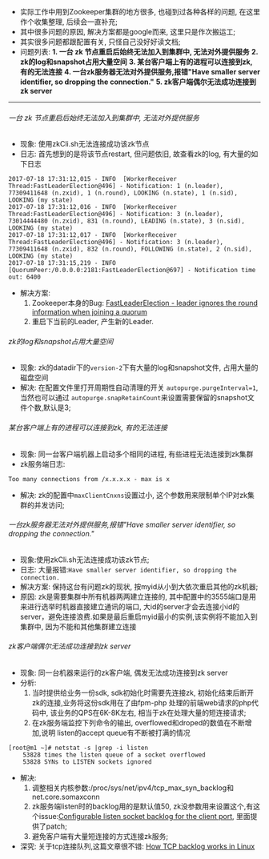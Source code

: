 * 实际工作中用到Zookeeper集群的地方很多, 也碰到过各种各样的问题, 在这里作个收集整理, 后续会一直补充;
* 其中很多问题的原因, 解决方案都是google而来, 这里只是作次搬运工;
* 其实很多问题都跟配置有关, 只怪自己没好好读文档;
* 问题列表:
   **1. 一台 zk 节点重启后始终无法加入到集群中, 无法对外提供服务**
   **2. zk的log和snapshot占用大量空间**
   **3. 某台客户端上有的进程可以连接到zk, 有的无法连接**
   **4. 一台zk服务器无法对外提供服务,报错"Have smaller server identifier, so dropping 
the connection."**
   **5. zk客户端偶尔无法成功连接到zk server**
---
###### 一台 zk 节点重启后始终无法加入到集群中, 无法对外提供服务
- 现象: 使用zkCli.sh无法连接成功该zk节点
- 日志: 首先想到的是将该节点restart, 但问题依旧, 故查看zk的log, 有大量的如下日志
```
2017-07-18 17:31:12,015 - INFO  [WorkerReceiver Thread:FastLeaderElection@496] - Notification: 1 (n.leader), 77309411648 (n.zxid), 1 (n.round), LOOKING (n.state), 1 (n.sid), LOOKING (my state)
2017-07-18 17:31:12,016 - INFO  [WorkerReceiver Thread:FastLeaderElection@496] - Notification: 3 (n.leader), 73014444480 (n.zxid), 831 (n.round), LEADING (n.state), 3 (n.sid), LOOKING (my state)
2017-07-18 17:31:12,017 - INFO  [WorkerReceiver Thread:FastLeaderElection@496] - Notification: 3 (n.leader), 77309411648 (n.zxid), 832 (n.round), FOLLOWING (n.state), 2 (n.sid), LOOKING (my state)
2017-07-18 17:31:15,219 - INFO  [QuorumPeer:/0.0.0.0:2181:FastLeaderElection@697] - Notification time out: 6400
```
- 解决方案:
   1. Zookeeper本身的Bug: [FastLeaderElection - leader ignores the round information when joining a quorum](https://issues.apache.org/jira/browse/ZOOKEEPER-1514)
   2. 重启下当前的Leader, 产生新的Leader.
###### zk的log和snapshot占用大量空间
- 现象:  zk的datadir下的`version-2`下有大量的log和snapshot文件, 占用大量的磁盘空间
- 解决: 在配置文件里打开周期性自动清理的开关 `autopurge.purgeInterval=1`, 当然也可以通过 `autopurge.snapRetainCount`来设置需要保留的snapshot文件个数,默认是3;
###### 某台客户端上有的进程可以连接到zk, 有的无法连接
- 现象: 同一台客户端机器上启动多个相同的进程, 有些进程无法连接到zk集群
- zk服务端日志:
```
Too many connections from /x.x.x.x - max is x
```
- 解决: zk的配置中`maxClientCnxns`设置过小, 这个参数用来限制单个IP对zk集群的并发访问;
###### 一台zk服务器无法对外提供服务,报错"Have smaller server identifier, so dropping the connection."
* 现象:使用zkCli.sh无法连接成功该zk节点;
* 日志:  大量报错:`Have smaller server identifier, so dropping the connection.`
* 解决方案: 保持这台有问题zk的现状, 按myid从小到大依次重启其他的zk机器;
* 原因: zk是需要集群中所有机器两两建立连接的, 其中配置中的3555端口是用来进行选举时机器直接建立通讯的端口, 大id的server才会去连接小id的server，避免连接浪费.如果是最后重启myid最小的实例,该实例将不能加入到集群中, 因为不能和其他集群建立连接
###### zk客户端偶尔无法成功连接到zk server
* 现象: 同一台机器来运行的zk客户端, 偶发无法成功连接到zk server
* 分析: 
   1.  当时提供给业务一份sdk, sdk初始化时需要先连接zk, 初始化结束后断开zk的连接,业务将这份sdk用在了由fpm-php 处理的前端web请求的php代码中, 该业务的QPS在6K-8K左右, 相当于zk在处理大量的短连接请求;
   2. 在zk服务端监控下列命令的输出, overflowed和droped的数值在不断增加,说明 listen的accept queue有不断被打满的情况
```
[root@m1 ~]# netstat -s |grep -i listen
    53828 times the listen queue of a socket overflowed
    53828 SYNs to LISTEN sockets ignored
```
* 解决:
     1. 调整相关内核参数:/proc/sys/net/ipv4/tcp_max_syn_backlog和net.core.somaxconn
     2. zk服务端listen时的backlog用的是默认值50, zk没参数用来设置这个,有这个issue:[Configurable listen socket backlog for the client port](https://issues.apache.org/jira/browse/ZOOKEEPER-974), 里面提供了patch;
   3. 避免客户端有大量短连接的方式连接zk服务;
* 深究:
   关于tcp连接队列,这篇文章很不错: [How TCP backlog works in Linux](http://veithen.github.io/2014/01/01/how-tcp-backlog-works-in-linux.html)